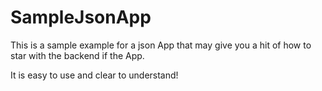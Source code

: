 # SampleJsonApp
This is a sample example for a json App that may give you a hit of how to star with the backend if the App.

It is easy to use and clear to understand!

[//]: # (![avatar]&#40;data:img/1.jpg&#41;)
